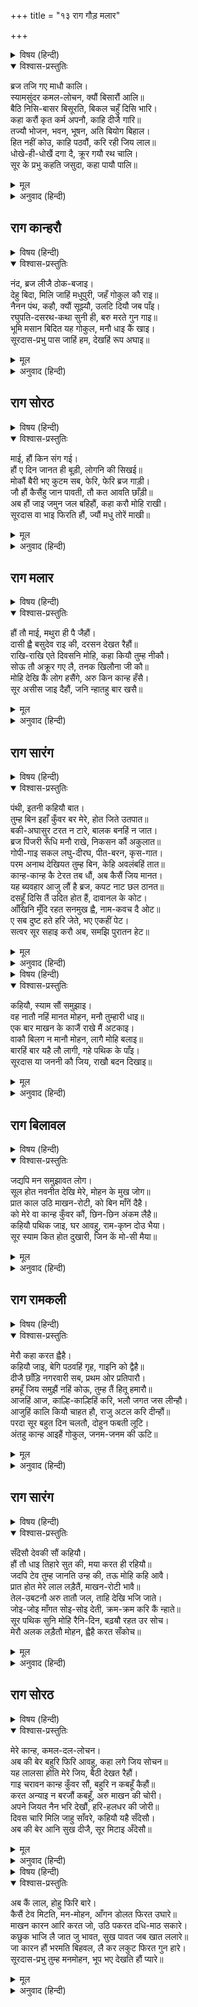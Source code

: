 +++
title = "१३ राग गौड़ मलार"

+++


<details><summary>विषय (हिन्दी)</summary>

(७३)
</details>

<details open><summary>विश्वास-प्रस्तुतिः</summary>

ब्रज तजि गए माधौ कालि।  
स्यामसुंदर कमल-लोचन, क्यौं बिसारौं आलि॥  
बैठि निसि-बासर बिसूरति, बिकल चहुँ दिसि भारि।  
कहा करौं कृत कर्म अपनौ, काहि दीजै गारि॥  
तज्यौ भोजन, भवन, भूषन, अति बियोग बिहाल।  
हित नहीं कोउ, काहि पठवौं, करि रही जिय लाल॥  
धोखे-ही-धोखैं दगा दै, क्रूर गयौ रथ चालि।  
सूर के प्रभु कहति जसुदा, कहा पायौ पालि॥
</details>

<details><summary>मूल</summary>

ब्रज तजि गए माधौ कालि।  
स्यामसुंदर कमल-लोचन, क्यौं बिसारौं आलि॥  
बैठि निसि-बासर बिसूरति, बिकल चहुँ दिसि भारि।  
कहा करौं कृत कर्म अपनौ, काहि दीजै गारि॥  
तज्यौ भोजन, भवन, भूषन, अति बियोग बिहाल।  
हित नहीं कोउ, काहि पठवौं, करि रही जिय लाल॥  
धोखे-ही-धोखैं दगा दै, क्रूर गयौ रथ चालि।  
सूर के प्रभु कहति जसुदा, कहा पायौ पालि॥
</details>

<details><summary>अनुवाद (हिन्दी)</summary>

‘व्रजको छोड़कर माधव कल चले गये, सखी! उन कमल-लोचन श्यामसुन्दरको कैसे भुलाऊँ, रात-दिन बैठी चिन्ता करती रहती हूँ, जिससे चारों ओर अत्यन्त व्याकुलता रहती है। क्या करूँ, यह अपना ही किया हुआ कर्म है; अतः गाली (दोष) किसे दी जाय? (उनके) वियोगमें अत्यन्त व्याकुल होकर भोजन, आभूषण, भवन—सब छोड़ दिये; पर कोई ऐसा हितैषी नहीं, किसे (उसके पास) भेजूँ। यही चिन्ता कर रही हूँ—मरी जा रही हूँ। धोखे-ही-धोखेमें अक्रूर (हमें) चकमा दे रथ चलाकर ले गया। यशोदाजी कहती हैं—सूरदासके प्रभुका पालन करके मैंने क्या पाया।’
</details>

## राग कान्हरौ


<details><summary>विषय (हिन्दी)</summary>

(७४)
</details>

<details open><summary>विश्वास-प्रस्तुतिः</summary>

नंद, ब्रज लीजै ठोक-बजाइ।  
देहु बिदा, मिलि जाहिं मधुपुरी, जहँ गोकुल कौ राइ॥  
नैनन पंथ, कहौ, क्यौं सूझ्यौ, उलटि दियौ जब पाँइ।  
रघुपति-दसरथ-कथा सुनी ही, बरु मरते गुन गाइ॥  
भूमि मसान बिदित यह गोकुल, मनौ धाइ कैं खाइ।  
सूरदास-प्रभु पास जाहिं हम, देखहिं रूप अघाइ॥
</details>

<details><summary>मूल</summary>

नंद, ब्रज लीजै ठोक-बजाइ।  
देहु बिदा, मिलि जाहिं मधुपुरी, जहँ गोकुल कौ राइ॥  
नैनन पंथ, कहौ, क्यौं सूझ्यौ, उलटि दियौ जब पाँइ।  
रघुपति-दसरथ-कथा सुनी ही, बरु मरते गुन गाइ॥  
भूमि मसान बिदित यह गोकुल, मनौ धाइ कैं खाइ।  
सूरदास-प्रभु पास जाहिं हम, देखहिं रूप अघाइ॥
</details>

<details><summary>अनुवाद (हिन्दी)</summary>

(सूरदासजीके शब्दोंमें गोपियाँ कहती हैं—) नन्दजी! (अब) अपना व्रज ठोंक-बजाकर (भली प्रकार देखकर) सँभाल लीजिये; हमें विदा दें, (जिससे) हम सब मिलकर मथुरा जायँ, जहाँ गोकुलका स्वामी है। जब लौटकर तुमने इधर (व्रजकी ओर) पैर रखा, तब नेत्रोंसे मार्ग कैसे सूझा (दीखा)। श्रीरामके वियोगमें दशरथके (देहत्यागकी) कथा तुमने सुन (ही) रखी थी। अतः (लौटनेसे) अच्छा था कि मोहनके गुण गाते-गाते (वहीं) मर जाते। यह गोकुल तो (अब) श्मशानभूमिके समान (ऐसा) लगता है, मानो दौड़कर खा लेगा। हम (तो अपने) स्वामी (श्यामसुन्दर)-के पास जायँगी और उनका रूप तृप्त होकर देखेंगी।
</details>

## राग सोरठ


<details><summary>विषय (हिन्दी)</summary>

(७५)
</details>

<details open><summary>विश्वास-प्रस्तुतिः</summary>

माई, हौं किन संग गई।  
हौं ए दिन जानत ही बूड़ी, लोगनि की सिखई॥  
मोकौं बैरी भए कुटम सब, फेरि, फेरि ब्रज गाड़ी।  
जौ हौं कैसैंहु जान पावती, तौ कत आवति छाँड़ी॥  
अब हौं जाइ जमुन जल बहिहौं, कहा करौ मोहि राखी।  
सूरदास वा भाइ फिरति हौं, ज्यौं मधु तोरें माखी॥
</details>

<details><summary>मूल</summary>

माई, हौं किन संग गई।  
हौं ए दिन जानत ही बूड़ी, लोगनि की सिखई॥  
मोकौं बैरी भए कुटम सब, फेरि, फेरि ब्रज गाड़ी।  
जौ हौं कैसैंहु जान पावती, तौ कत आवति छाँड़ी॥  
अब हौं जाइ जमुन जल बहिहौं, कहा करौ मोहि राखी।  
सूरदास वा भाइ फिरति हौं, ज्यौं मधु तोरें माखी॥
</details>

<details><summary>अनुवाद (हिन्दी)</summary>

(सूरदासजीके शब्दोंमें यशोदाजी कह रही हैं—) हाय मैया! मैं (मोहनके) साथ क्यों नहीं गयी? यह (उससे वियोगका) दिन आयेगा, यह जानकर भी मैं लोगोंके सिखलाने (समझाने)-में आकर डूब गयी (मारी गयी)। मेरे लिये (ये) सब कुटुम्बके लोग शत्रु हो गये। उन्होंने (ही) बार-बार समझाकर मुझे व्रजमें रोक रखा। यदि किसी प्रकार मैं यह जान पाती (कि श्यामसुन्दर नहीं लौटेंगे) तो उसे छोड़कर (मैं) क्यों आती? क्या करूँ, लोगोंने मुझे रोक लिया; (इसलिये) अब मैं जाकर यमुनाके जलमें अपनेको प्रवाहित कर दूँगी। जैसे शहद तोड़ लेनेपर मक्खियाँ विचलित हो जाती हैं, उसी भाँति मैं घूमती हूँ।
</details>

## राग मलार


<details><summary>विषय (हिन्दी)</summary>

(७६)
</details>

<details open><summary>विश्वास-प्रस्तुतिः</summary>

हौं तौ माई, मथुरा ही पै जैहौं।  
दासी ह्वै बसुदेव राइ की, दरसन देखत रैहौं॥  
राखि-राखि एते दिवसनि मोहि, कहा कियौ तुम्ह नीकौ।  
सोऊ तौ अक्रूर गए लै, तनक खिलौना जी कौ॥  
मोहि देखि कैं लोग हसैंगे, अरु किन कान्ह हँसै।  
सूर असीस जाइ दैहौं, जनि न्हातहु बार खसै॥
</details>

<details><summary>मूल</summary>

हौं तौ माई, मथुरा ही पै जैहौं।  
दासी ह्वै बसुदेव राइ की, दरसन देखत रैहौं॥  
राखि-राखि एते दिवसनि मोहि, कहा कियौ तुम्ह नीकौ।  
सोऊ तौ अक्रूर गए लै, तनक खिलौना जी कौ॥  
मोहि देखि कैं लोग हसैंगे, अरु किन कान्ह हँसै।  
सूर असीस जाइ दैहौं, जनि न्हातहु बार खसै॥
</details>

<details><summary>अनुवाद (हिन्दी)</summary>

(सूरदासजीके शब्दोंमें यशोदाजी कह रही हैं—व्रजराज!) मैं तो मथुराको ही जाऊँगी, वहाँ राजा वसुदेवकी दासी होकर (मनमोहनके) दर्शन करती रहूँगी। इतने दिनोंतक मुझे बार-बार रोककर तुमने भला नहीं किया। मेरे हृदयका जो तनिक-सा खिलौना था, उसे भी तो अक्रूर ले गया। मुझे देखकर (मथुराके) लोग हँसें और कन्हैया भी क्यों न हँसे; किंतु मैं वहाँ जाकर उसे यही आशीर्वाद देती रहूँगी कि स्नान करते समय भी (मोहनका) बाल बाँका न हो।
</details>

## राग सारंग


<details><summary>विषय (हिन्दी)</summary>

(७७)
</details>

<details open><summary>विश्वास-प्रस्तुतिः</summary>

पंथी, इतनी कहियौ बात।  
तुम्ह बिन इहाँ कुँवर बर मेरे, होत जिते उतपात॥  
बकी-अघासुर टरत न टारे, बालक बनहिं न जात।  
ब्रज पिंजरी रूँधि मनौ राखे, निकसन कौं अकुलात॥  
गोपी-गाइ सकल लघु-दीरघ, पीत-बरन, कृस-गात।  
परम अनाथ देखियत तुम्ह बिन, केहि अवलंबहिं तात॥  
कान्ह-कान्ह कै टेरत तब धौं, अब कैसैं जिय मानत।  
यह ब्यवहार आजु लौं है ब्रज, कपट नाट छल ठानत॥  
दसहूँ दिसि तैं उदित होत हैं, दावानल के कोट।  
आँखिनि मूँदि रहत सनमुख ह्वै, नाम-कवच दै ओट॥  
ए सब दुष्ट हते हरि जेते, भए एकहीं पेट।  
सत्वर सूर सहाइ करौ अब, समझि पुरातन हेट॥
</details>

<details><summary>मूल</summary>

पंथी, इतनी कहियौ बात।  
तुम्ह बिन इहाँ कुँवर बर मेरे, होत जिते उतपात॥  
बकी-अघासुर टरत न टारे, बालक बनहिं न जात।  
ब्रज पिंजरी रूँधि मनौ राखे, निकसन कौं अकुलात॥  
गोपी-गाइ सकल लघु-दीरघ, पीत-बरन, कृस-गात।  
परम अनाथ देखियत तुम्ह बिन, केहि अवलंबहिं तात॥  
कान्ह-कान्ह कै टेरत तब धौं, अब कैसैं जिय मानत।  
यह ब्यवहार आजु लौं है ब्रज, कपट नाट छल ठानत॥  
दसहूँ दिसि तैं उदित होत हैं, दावानल के कोट।  
आँखिनि मूँदि रहत सनमुख ह्वै, नाम-कवच दै ओट॥  
ए सब दुष्ट हते हरि जेते, भए एकहीं पेट।  
सत्वर सूर सहाइ करौ अब, समझि पुरातन हेट॥
</details>

<details><summary>अनुवाद (हिन्दी)</summary>

(सूरदासजीके शब्दोंमें माता यशोदा कह रही हैं—) पथिक! इतनी बात (तुम श्यामसुन्दरसे) कह देना—मेरे श्रेष्ठ कुमार! तुम्हारे बिना यहाँ जितने उत्पात हो रहे हैं, उनकी क्या चर्चा की जाय। पूतना और अघासुर यहाँसे हटानेपर भी नहीं हटते और व्रजके बालक अब वनमें नहीं जाते, मानो वे व्रजरूपी पींजड़ेमें बंद करके रखे गये हों और उससे निकलनेके लिये व्याकुल हो रहे हों। छोटी-बड़ी सब गोपियाँ और गायें पीले रंगकी और दुर्बलशरीर हो गयी हैं। हे तात! तुम्हारे बिना ये अत्यन्त अनाथ दिखायी पड़ती हैं; भला (अब) ये किसका सहारा लें? तब तो (ये) ‘कन्हैया! कन्हैया!’ कहकर पुकारती रहती थीं, अब (तुम्हारे बिना) इनका चित्त कैसे मानेगा? व्रजका आजतक यह व्यवहार है कि यहाँ कपट नहीं, अपितु छल करने (भर)-के लिये यहाँके लोग (उसका) स्वाँग करते हैं। अब व्रजमें दसों दिशाओंसे दावानलकी दीवारें उठा करती हैं, अतः आँखें बंद करके हम सब तुम्हारे नामरूपी कवचकी आड़ लेकर (उसके) सम्मुख रहती हैं। श्यामसुन्दर! तुमने जितने इन सब दुष्टों (असुरों)-को मारा था, वे (अब) एक ही माताके पेटसे फिर उत्पन्न हो गये हैं, इसलिये पुराना प्रेम समझकर हमारी (अब) शीघ्र सहायता करो।
</details>

<details><summary>विषय (हिन्दी)</summary>

(७८)
</details>

<details open><summary>विश्वास-प्रस्तुतिः</summary>

कहियौ, स्याम सौं समुझाइ।  
वह नातौ नहिं मानत मोहन, मनौ तुम्हारी धाइ॥  
एक बार माखन के काजैं राखे मैं अटकाइ।  
वाकौ बिलग न मानौ मोहन, लागै मोहि बलाइ॥  
बारहिं बार यहै लौ लागी, गहे पथिक के पाँइ।  
सूरदास या जननी कौ जिय, राखौ बदन दिखाइ॥
</details>

<details><summary>मूल</summary>

कहियौ, स्याम सौं समुझाइ।  
वह नातौ नहिं मानत मोहन, मनौ तुम्हारी धाइ॥  
एक बार माखन के काजैं राखे मैं अटकाइ।  
वाकौ बिलग न मानौ मोहन, लागै मोहि बलाइ॥  
बारहिं बार यहै लौ लागी, गहे पथिक के पाँइ।  
सूरदास या जननी कौ जिय, राखौ बदन दिखाइ॥
</details>

<details><summary>अनुवाद (हिन्दी)</summary>

(सूरदासजीके शब्दोंमें माता यशोदा कहती हैं—) ‘पथिक! श्यामसुन्दरसे समझाकर कहना—मोहन! यदि वह (माताका) सम्बन्ध नहीं मानते तो मुझे अपनी धाय (पालिका) ही मान लो। एक बार मक्खनके लिये मैंने तुम्हें बाँध रखा था, मोहन! उसका दुःख मत मानना। मुझे तुम्हारी सब विपत्तियाँ लग जायँ।’ बार-बार यही (उलाहनेकी) धुन उन्हें लगी थी और (यह कहते-कहते) उन्होंने पथिकके पैर पकड़ लिये (तथा फिर कहने लगीं,) तुम्हीं जाकर कहो—‘मोहन! माताको मुख दिखलाकर उसके प्राण रख लो।’
</details>

## राग बिलावल


<details><summary>विषय (हिन्दी)</summary>

(७९)
</details>

<details open><summary>विश्वास-प्रस्तुतिः</summary>

जद्यपि मन समुझावत लोग।  
सूल होत नवनीत देखि मेरे, मोहन के मुख जोग॥  
प्रात काल उठि माखन-रोटी, को बिन माँगें दैहै।  
को मेरे वा कान्ह कुँवर कौं, छिन-छिन अंकम लैहै॥  
कहियौ पथिक जाइ, घर आवहु, राम-कृष्न दोउ भैया।  
सूर स्याम कित होत दुखारी, जिन कें मो-सी मैया॥
</details>

<details><summary>मूल</summary>

जद्यपि मन समुझावत लोग।  
सूल होत नवनीत देखि मेरे, मोहन के मुख जोग॥  
प्रात काल उठि माखन-रोटी, को बिन माँगें दैहै।  
को मेरे वा कान्ह कुँवर कौं, छिन-छिन अंकम लैहै॥  
कहियौ पथिक जाइ, घर आवहु, राम-कृष्न दोउ भैया।  
सूर स्याम कित होत दुखारी, जिन कें मो-सी मैया॥
</details>

<details><summary>अनुवाद (हिन्दी)</summary>

(सूरदासजीके शब्दोंमें माता यशोदा कह रही हैं—सखी!) यद्यपि लोग मेरे मनको समझाते हैं, तथापि मेरे मोहनके मुखयोग्य मक्खन देखकर मुझे वेदना होती है। भला, कौन उसे सबेरे उठनेपर बिना माँगे मक्खन और रोटी देगा और कौन मेरे उस कुँवर कन्हाईको क्षण-क्षणमें गोद लेगा? पथिक! जाकर कहना कि तुम दोनों भाई बलराम और कृष्ण (अब) घर आ जाओ। हे श्यामसुन्दर! जिसके मेरे-जैसी माता है, वह क्यों दुःखी हो?
</details>

## राग रामकली


<details><summary>विषय (हिन्दी)</summary>

(८०)
</details>

<details open><summary>विश्वास-प्रस्तुतिः</summary>

मेरौ कहा करत ह्वैहै।  
कहियौ जाइ, बेगि पठवहिं गृह, गाइनि को द्वैहै॥  
दीजै छाँड़ि नगरवारी सब, प्रथम ओर प्रतिपारौ।  
हमहूँ जिय समुझैं नहिं कोऊ, तुम्ह तैं हितू हमारौ॥  
आजहिं आज, काल्हि-काल्हिहिं करि, भलौ जगत जस लीन्हौ।  
आजुहिं कालि कियौ चाहत हौ, राजु अटल करि दीन्हौं॥  
परदा सूर बहुत दिन चलतौ, दोहुन फबती लूटि।  
अंतहु कान्ह आइहैं गोकुल, जनम-जनम की ऊटि॥
</details>

<details><summary>मूल</summary>

मेरौ कहा करत ह्वैहै।  
कहियौ जाइ, बेगि पठवहिं गृह, गाइनि को द्वैहै॥  
दीजै छाँड़ि नगरवारी सब, प्रथम ओर प्रतिपारौ।  
हमहूँ जिय समुझैं नहिं कोऊ, तुम्ह तैं हितू हमारौ॥  
आजहिं आज, काल्हि-काल्हिहिं करि, भलौ जगत जस लीन्हौ।  
आजुहिं कालि कियौ चाहत हौ, राजु अटल करि दीन्हौं॥  
परदा सूर बहुत दिन चलतौ, दोहुन फबती लूटि।  
अंतहु कान्ह आइहैं गोकुल, जनम-जनम की ऊटि॥
</details>

<details><summary>अनुवाद (हिन्दी)</summary>

(सूरदासजीके शब्दोंमें माता यशोदा कह रही हैं) मेरा लाल क्या करता होगा? (अरे पथिक!) जाकर (वसुदेवजीसे) कहना कि उसे शीघ्र घर भेज दें, यहाँ उसके बिना गायें कौन दुहेगा? (मोहन! अब) सब नगर-नारियोंको छोड़ दो और अपने पहलेके लोगोंका पालन करो, जिससे हम अपने चित्तमें समझें कि तुमसे अधिक कोई हमारा हितैषी नहीं है। आज-आज तथा कल-कल (आज आता हूँ, कल आऊँगा) करते हुए तुमने संसारमें अच्छा सुयश लिया, यहाँ (व्रज आनेको) आज-कल (टालमटोल) ही करना चाहते हो और वहाँ राज्य अविचल कर दिया। (तुम्हारा) यह पर्दा (रहस्य) बहुत दिन चलता (कि तुम नन्दके पुत्र हो) और दोनों (व्रज तथा मथुराके लोगों)-के लिये (यह तुम्हारे सुखकी) लूट शोभा (भी) देती, किंतु कन्हैया जन्म-जन्मकी उमंगोंके कारण अन्तमें गोकुल आयेंगे ही।
</details>

## राग सारंग


<details><summary>विषय (हिन्दी)</summary>

(८१)
</details>

<details open><summary>विश्वास-प्रस्तुतिः</summary>

सँदेसौ देवकी सौं कहियौ।  
हौं तौ धाइ तिहारे सुत की, मया करत ही रहियौ॥  
जदपि टेव तुम्ह जानति उन्ह की, तऊ मोहि कहि आवै।  
प्रात होत मेरे लाल लड़ैतैं, माखन-रोटी भावै॥  
तेल-उबटनौ अरु तातौ जल, ताहि देखि भजि जाते।  
जोइ-जोइ माँगत सोइ-सोइ देती, क्रम-क्रम करि कैं न्हाते॥  
सूर पथिक सुनि मोहि रैनि-दिन, बढ़ॺौ रहत उर सोच।  
मेरौ अलक लड़ैतौ मोहन, ह्वैहै करत सँकोच॥
</details>

<details><summary>मूल</summary>

सँदेसौ देवकी सौं कहियौ।  
हौं तौ धाइ तिहारे सुत की, मया करत ही रहियौ॥  
जदपि टेव तुम्ह जानति उन्ह की, तऊ मोहि कहि आवै।  
प्रात होत मेरे लाल लड़ैतैं, माखन-रोटी भावै॥  
तेल-उबटनौ अरु तातौ जल, ताहि देखि भजि जाते।  
जोइ-जोइ माँगत सोइ-सोइ देती, क्रम-क्रम करि कैं न्हाते॥  
सूर पथिक सुनि मोहि रैनि-दिन, बढ़ॺौ रहत उर सोच।  
मेरौ अलक लड़ैतौ मोहन, ह्वैहै करत सँकोच॥
</details>

<details><summary>अनुवाद (हिन्दी)</summary>

(सूरदासजीके शब्दोंमें माता यशोदा कह रही हैं—पथिक!) देवकीसे यह संदेश कहना कि मैं तो तुम्हारे पुत्रकी धाय हूँ, अतः मुझपर कृपा ही करती रहना। यद्यपि तुम उन (अपने पुत्र)-का स्वभाव जानती हो, फिर भी मुझसे यह कहे बिना नहीं रहा जाता कि मेरे दुलारे लालको सबेरा होते ही मक्खन-रोटी प्रिय लगती है। वे तेल, उबटन और गरम पानी देखकर भाग जाते थे; अतः जो-जो वह माँगता था, वही-वही मैं देती थी और इस प्रकार धीरे-धीरे करके स्नान कराती थी। अरे पथिक! सुन, मुझे रात-दिन यही सोच बढ़ा रहता है कि मेरा अत्यन्त दुलारा मोहन (वहाँ मथुरामें) संकोच करता होगा।
</details>

## राग सोरठ


<details><summary>विषय (हिन्दी)</summary>

(८२)
</details>

<details open><summary>विश्वास-प्रस्तुतिः</summary>

मेरे कान्ह, कमल-दल-लोचन।  
अब की बेर बहुरि फिरि आवहु, कहा लगे जिय सोचन॥  
यह लालसा होति मेरे जिय, बैठी देखत रैहौं।  
गाइ चरावन कान्ह कुँवर सौं, बहुरि न कबहूँ कैहौं॥  
करत अन्याइ न बरजौं कबहूँ, अरु माखन की चोरी।  
अपने जियत नैन भरि देखौं, हरि-हलधर की जोरी॥  
दिवस चारि मिलि जाहु साँवरे, कहियौ यहै सँदेसौ।  
अब की बेर आनि सुख दीजै, सूर मिटाइ अँदेसौ॥
</details>

<details><summary>मूल</summary>

मेरे कान्ह, कमल-दल-लोचन।  
अब की बेर बहुरि फिरि आवहु, कहा लगे जिय सोचन॥  
यह लालसा होति मेरे जिय, बैठी देखत रैहौं।  
गाइ चरावन कान्ह कुँवर सौं, बहुरि न कबहूँ कैहौं॥  
करत अन्याइ न बरजौं कबहूँ, अरु माखन की चोरी।  
अपने जियत नैन भरि देखौं, हरि-हलधर की जोरी॥  
दिवस चारि मिलि जाहु साँवरे, कहियौ यहै सँदेसौ।  
अब की बेर आनि सुख दीजै, सूर मिटाइ अँदेसौ॥
</details>

<details><summary>अनुवाद (हिन्दी)</summary>

(सूरदासजीके शब्दोंमें माता यशोदा कह रही हैं—) मेरे कमलदलके समान नेत्रोंवाले कन्हैया! (तुम) अपने चित्तमें क्या सोचने लगे हो? अरे, इस बार फिर (व्रज) लौट आओ! मेरे मनमें यही लालसा जाग्रत् रहती है कि तुम्हें बैठी देखती रहूँ और (अपने) कुँवर कन्हैयासे फिर कभी गायें चरानेको न कहूँ। कोई भी अनीति—यहाँतक कि मक्खनकी चोरी करते भी उन्हें कभी रोकूँ नहीं; बस, अपने जीते-जी आँखें भरकर श्याम-बलरामकी जोड़ी देखा करूँ। पथिक! यही संदेश कहना कि श्यामसुन्दर! चार दिनके लिये आकर मिल जाओ। इस बार आकर (हमें) आनन्दित कर दो, जिससे (हमारा) सोच मिट जाय—दूर हो जाय।
</details>

<details><summary>विषय (हिन्दी)</summary>

(८३)
</details>

<details open><summary>विश्वास-प्रस्तुतिः</summary>

अब कैं लाल, होहु फिरि बारे।  
कैसैं टेव मिटति, मन-मोहन, आँगन डोलत फिरत उघारे॥  
माखन कारन आरि करत जो, उठि पकरत दधि-माठ सकारे।  
कछुक भाजि लै जात जु भावत, सुख पावत जब खात ललारे॥  
जा कारन हौं भरमति बिहवल, लै कर लकुट फिरत गुन हारे।  
सूरदास-प्रभु तुम्ह मनमोहन, भूप भए देखति हौं प्यारे॥
</details>

<details><summary>मूल</summary>

अब कैं लाल, होहु फिरि बारे।  
कैसैं टेव मिटति, मन-मोहन, आँगन डोलत फिरत उघारे॥  
माखन कारन आरि करत जो, उठि पकरत दधि-माठ सकारे।  
कछुक भाजि लै जात जु भावत, सुख पावत जब खात ललारे॥  
जा कारन हौं भरमति बिहवल, लै कर लकुट फिरत गुन हारे।  
सूरदास-प्रभु तुम्ह मनमोहन, भूप भए देखति हौं प्यारे॥
</details>

<details><summary>अनुवाद (हिन्दी)</summary>

(सूरदासजीके शब्दोंमें माता यशोदा कह रही हैं—) लाल! इस बार फिर बालक बन जाओ। मनमोहन! मेरे आँगनमें तुम नंगे घूमते फिरते थे, वह स्वभाव तुम्हारा कैसे छूट जायगा? याद करो—मक्खनके लिये तुम किस प्रकार मचला करते थे और सबेरे ही उठकर दहीका मटका पकड़ लेते थे और जो तुम्हें प्रिय लगता था, वही थोड़ा-सा लेकर भाग जाते थे तथा जब तुम इस प्रकार खाते थे लाल! तब मैं सुखी होती थी। जिसके लिये मैं हाथमें छड़ी लेकर अपने (लज्जादि) गुण त्यागकर व्याकुल होकर भटकती फिरती थी, वही मनमोहन प्यारे! तुम (अब) राजा हो गये हो, यह मैं देखती हूँ।
</details>
